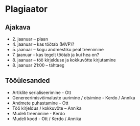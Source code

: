 # Plagiaator

## Ajakava

- 2\. jaanuar – plaan
- 4\. jaanuar – kas töötab (MVP)?
- 5\. jaanuar – kogu andmestiku peal treenimine
- 7\. jaanuar – kas tegelt töötab ja kui hea on?
- 8\. jaanuar – töö kirjelduse ja kokkuvõtte kirjutamine
- 8\. jaanuar 21:00 – tähtaeg

## Tööülesanded

- Artiklite serialiseerimine - Ott
- Genereerimisvõimaluste uurimine / otsimine - Kerdo / Annika
- Andmete puhastamine - Ott
- Töö kirjeldus / kokkuvõte – Annika
- Mudeli treenimine - Kerdo
- Mudeli kood - Ott / Kerdo / Annika
